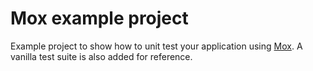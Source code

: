 # Mox example project

Example project to show how to unit test your application using [Mox](http://www.github.com/fvanwijk/mox). A vanilla test suite is also added for reference.
